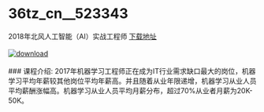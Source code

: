 # 36tz_cn__523343
2018年北风人工智能（AI）实战工程师
[下载地址](http://www.36tz.cn/article/523343 "下载地址")
<br/></br>[![download](http://36tz.cn/muke_img/2018_08_2-25-300x165.png "下载地址")](http://www.36tz.cn/article/523343 "下载地址")
<br/></br>### 课程介绍:
2017年机器学习工程师正在成为IT行业需求缺口最大的岗位，机器学习平均年薪较其他岗位平均年薪高。并且随着从业年限递增，机器学习从业人员平均薪酬涨幅高。机器学习从业人员平均月薪分布，超过70%从业者月薪为20K-50K。


